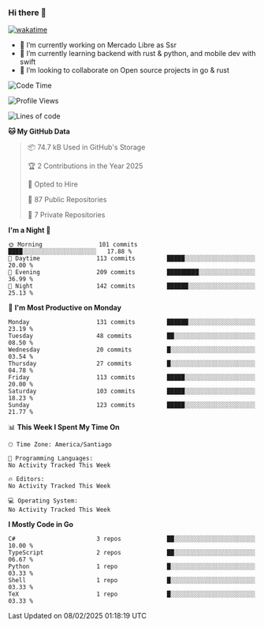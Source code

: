 ### Hi there 👋

[![wakatime](https://wakatime.com/badge/user/330beacb-fb27-4e32-bc38-f8f521bcf832.svg)](https://wakatime.com/@330beacb-fb27-4e32-bc38-f8f521bcf832)

- 🔭 I’m currently working on Mercado Libre as Ssr
- 🌱 I’m currently learning backend with rust & python, and mobile dev with swift
- 👯 I’m looking to collaborate on Open source projects in go & rust

<!--START_SECTION:waka-->
![Code Time](http://img.shields.io/badge/Code%20Time-796%20hrs%2028%20mins-blue)

![Profile Views](http://img.shields.io/badge/Profile%20Views-0-blue)

![Lines of code](https://img.shields.io/badge/From%20Hello%20World%20I%27ve%20Written-3.6%20million%20lines%20of%20code-blue)

**🐱 My GitHub Data** 

> 📦 74.7 kB Used in GitHub's Storage 
 > 
> 🏆 2 Contributions in the Year 2025
 > 
> 💼 Opted to Hire
 > 
> 📜 87 Public Repositories 
 > 
> 🔑 7 Private Repositories 
 > 
**I'm a Night 🦉** 

```text
🌞 Morning                101 commits         ████░░░░░░░░░░░░░░░░░░░░░   17.88 % 
🌆 Daytime                113 commits         █████░░░░░░░░░░░░░░░░░░░░   20.00 % 
🌃 Evening                209 commits         █████████░░░░░░░░░░░░░░░░   36.99 % 
🌙 Night                  142 commits         ██████░░░░░░░░░░░░░░░░░░░   25.13 % 
```
📅 **I'm Most Productive on Monday** 

```text
Monday                   131 commits         ██████░░░░░░░░░░░░░░░░░░░   23.19 % 
Tuesday                  48 commits          ██░░░░░░░░░░░░░░░░░░░░░░░   08.50 % 
Wednesday                20 commits          █░░░░░░░░░░░░░░░░░░░░░░░░   03.54 % 
Thursday                 27 commits          █░░░░░░░░░░░░░░░░░░░░░░░░   04.78 % 
Friday                   113 commits         █████░░░░░░░░░░░░░░░░░░░░   20.00 % 
Saturday                 103 commits         █████░░░░░░░░░░░░░░░░░░░░   18.23 % 
Sunday                   123 commits         █████░░░░░░░░░░░░░░░░░░░░   21.77 % 
```


📊 **This Week I Spent My Time On** 

```text
🕑︎ Time Zone: America/Santiago

💬 Programming Languages: 
No Activity Tracked This Week

🔥 Editors: 
No Activity Tracked This Week

💻 Operating System: 
No Activity Tracked This Week
```

**I Mostly Code in Go** 

```text
C#                       3 repos             ██░░░░░░░░░░░░░░░░░░░░░░░   10.00 % 
TypeScript               2 repos             ██░░░░░░░░░░░░░░░░░░░░░░░   06.67 % 
Python                   1 repo              █░░░░░░░░░░░░░░░░░░░░░░░░   03.33 % 
Shell                    1 repo              █░░░░░░░░░░░░░░░░░░░░░░░░   03.33 % 
TeX                      1 repo              █░░░░░░░░░░░░░░░░░░░░░░░░   03.33 % 
```




 Last Updated on 08/02/2025 01:18:19 UTC
<!--END_SECTION:waka-->
